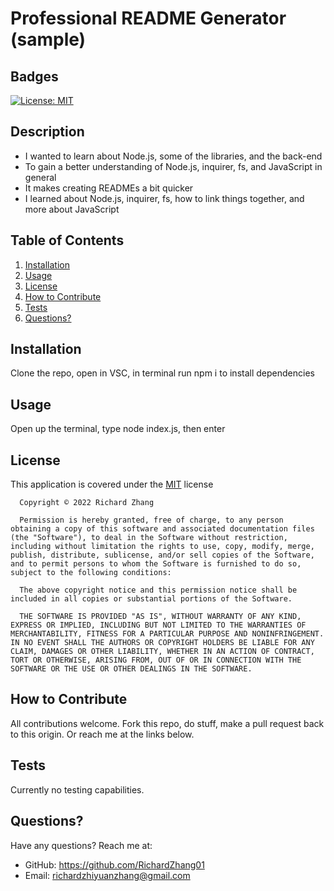 # Professional README Generator (sample)

## Badges
[![License: MIT](https://img.shields.io/badge/License-MIT-yellow.svg)](https://opensource.org/licenses/MIT)

## Description
- I wanted to learn about Node.js, some of the libraries, and the back-end
- To gain a better understanding of Node.js, inquirer, fs, and JavaScript in general
- It makes creating READMEs a bit quicker
- I learned about Node.js, inquirer, fs, how to link things together, and more about JavaScript

## Table of Contents

1. [Installation](#installation)
2. [Usage](#usage)
3. [License](#license)
4. [How to Contribute](#how-to-contribute)
5. [Tests](#tests)
6. [Questions?](#questions)

## <a id="installation"></a>Installation
Clone the repo, open in VSC, in terminal run npm i to install dependencies

## <a id="usage"></a>Usage
Open up the terminal, type node index.js, then enter

## <a id="license"></a>License
This application is covered under the [MIT](https://opensource.org/licenses/MIT) license

      Copyright © 2022 Richard Zhang

      Permission is hereby granted, free of charge, to any person obtaining a copy of this software and associated documentation files (the "Software"), to deal in the Software without restriction, including without limitation the rights to use, copy, modify, merge, publish, distribute, sublicense, and/or sell copies of the Software, and to permit persons to whom the Software is furnished to do so, subject to the following conditions:
      
      The above copyright notice and this permission notice shall be included in all copies or substantial portions of the Software.
      
      THE SOFTWARE IS PROVIDED "AS IS", WITHOUT WARRANTY OF ANY KIND, EXPRESS OR IMPLIED, INCLUDING BUT NOT LIMITED TO THE WARRANTIES OF MERCHANTABILITY, FITNESS FOR A PARTICULAR PURPOSE AND NONINFRINGEMENT. IN NO EVENT SHALL THE AUTHORS OR COPYRIGHT HOLDERS BE LIABLE FOR ANY CLAIM, DAMAGES OR OTHER LIABILITY, WHETHER IN AN ACTION OF CONTRACT, TORT OR OTHERWISE, ARISING FROM, OUT OF OR IN CONNECTION WITH THE SOFTWARE OR THE USE OR OTHER DEALINGS IN THE SOFTWARE.

## <a id="how-to-contribute"></a>How to Contribute
All contributions welcome. Fork this repo, do stuff, make a pull request back to this origin. Or reach me at the links below.

## <a id="tests"></a>Tests
Currently no testing capabilities.

## <a id="questions"></a>Questions?
Have any questions? Reach me at:
- GitHub: https://github.com/RichardZhang01
- Email: richardzhiyuanzhang@gmail.com

